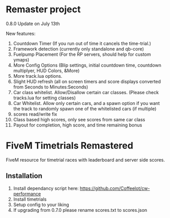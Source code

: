 # Remaster project


0.8.0 Update on July 13th




New features:
1. Countdown Timer (If you run out of time it cancels the time-trial.)
2. Framework detection (currently only standalone and qb-core)
3. Fuelpump Placement (For the RP servers, should help for custom ymaps)
4. More Config Options (Blip settings, initial countdown time, countdown multiplyer, HUD Colors, &More)
5. More track.lua options.
6. Slight HUD refresh (all on screen timers and score displays converted from Seconds to Minutes:Seconds)
7. Car class whitelist. Allow/Disallow certain car classes. (Please check tracks.lua for setting classes)
8. Car Whitelist. Allow only certain cars, and a spawn option if you want the track to randomly spawn one of the whitelisted cars (if multiple)
9. scores read/write fix
10. Class based high scores, only see scores from same car class
11. Payout for completion, high score, and time remaining bonus



# FiveM Timetrials Remastered

FiveM resource for timetrial races with leaderboard and server side scores.


## Installation

1. Install dependancy script here: https://github.com/Coffeelot/cw-performance
2. Install timetrials
3. Setup config to your liking
4. If upgrading from 0.7.0 please rename scores.txt to scores.json


